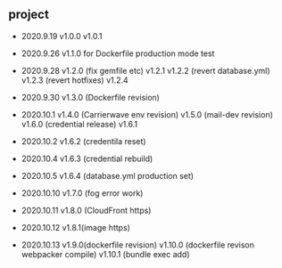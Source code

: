 ## project

- 2020.9.19
  v1.0.0
  v1.0.1

- 2020.9.26
  v1.1.0 for Dockerfile production mode test

- 2020.9.28
  v1.2.0 (fix gemfile etc)
  v1.2.1
  v1.2.2 (revert database.yml)
  v1.2.3 (revert hotfixes)
  v1.2.4

- 2020.9.30
  v1.3.0 (Dockerfile revision)

- 2020.10.1
  v1.4.0 (Carrierwave env revision)
  v1.5.0 (mail-dev revision)
  v1.6.0 (credential release)
  v1.6.1

- 2020.10.2
  v1.6.2 (credentila reset)

- 2020.10.4
  v1.6.3 (credential rebuild)

- 2020.10.5
  v1.6.4 (database.yml production set)

- 2020.10.10
  v1.7.0 (fog error work)

- 2020.10.11
  v1.8.0 (CloudFront https)

- 2020.10.12
  v1.8.1(image https)

- 2020.10.13
  v1.9.0(dockerfile revision)
  v1.10.0 (dockerfile revison webpacker compile)
  v1.10.1 (bundle exec add)

